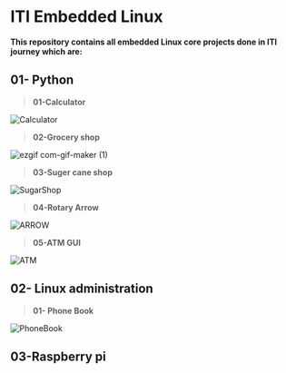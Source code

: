  # ITI Embedded Linux
 
 **This repository contains all embedded Linux core projects done in ITI journey which are:**
 
## **01- Python**
 
 > **01-Calculator** 
  
![Calculator](https://user-images.githubusercontent.com/115734048/211109895-4c105c41-5414-477a-9f1b-0946eec6f4fc.gif)


 > **02-Grocery shop** 
   
![ezgif com-gif-maker (1)](https://user-images.githubusercontent.com/115734048/213896971-1a3e2405-46c1-4b3c-b23e-28c603a58a2a.gif)
   

 > **03-Suger cane shop** 

![SugarShop](https://user-images.githubusercontent.com/115734048/213588099-c50ac11b-223b-4e73-89e7-82e6373aeeb1.gif)


 > **04-Rotary Arrow**
 
 ![ARROW](https://user-images.githubusercontent.com/115734048/215369204-b77c3c13-100d-4869-a5d9-151f471c6bbe.gif)


 > **05-ATM GUI** 
 
 ![ATM](https://user-images.githubusercontent.com/115734048/215300188-5e6359ba-07e6-45a5-823c-2ee7cb38ec7c.gif)
 
 
 ## **02- Linux administration** 
 
> **01- Phone Book** 
 
 ![PhoneBook](https://user-images.githubusercontent.com/115734048/215368447-4482418c-3d43-4612-9ea8-b876123630e4.gif)

 
 ## **03-Raspberry pi**
